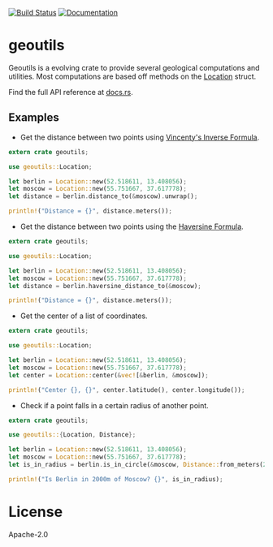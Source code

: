 [![Build Status](https://travis-ci.org/srishanbhattarai/geoutils.svg?branch=master)](https://travis-ci.org/srishanbhattarai/geoutils)
[![Documentation](https://docs.rs/geoutils/badge.svg)](https://docs.rs/geoutils/)

# geoutils

Geoutils is a evolving crate to provide several geological computations and utilities.
Most computations are based off methods on the [Location](struct.Location.html) struct.

Find the full API reference at [docs.rs](http://docs.rs/geoutils).

## Examples

* Get the distance between two points using [Vincenty's Inverse Formula](https://en.wikipedia.org/wiki/Vincenty%27s_formulae).
```rust
extern crate geoutils;

use geoutils::Location;

let berlin = Location::new(52.518611, 13.408056);
let moscow = Location::new(55.751667, 37.617778);
let distance = berlin.distance_to(&moscow).unwrap();

println!("Distance = {}", distance.meters());
```

* Get the distance between two points using the [Haversine Formula](https://en.wikipedia.org/wiki/Haversine_formula).
```rust
extern crate geoutils;

use geoutils::Location;

let berlin = Location::new(52.518611, 13.408056);
let moscow = Location::new(55.751667, 37.617778);
let distance = berlin.haversine_distance_to(&moscow);

println!("Distance = {}", distance.meters());
```

* Get the center of a list of coordinates.
```rust
extern crate geoutils;

use geoutils::Location;

let berlin = Location::new(52.518611, 13.408056);
let moscow = Location::new(55.751667, 37.617778);
let center = Location::center(&vec![&berlin, &moscow]);

println!("Center {}, {}", center.latitude(), center.longitude());
```

* Check if a point falls in a certain radius of another point.
```rust
extern crate geoutils;

use geoutils::{Location, Distance};

let berlin = Location::new(52.518611, 13.408056);
let moscow = Location::new(55.751667, 37.617778);
let is_in_radius = berlin.is_in_circle(&moscow, Distance::from_meters(2000.0)).unwrap();

println!("Is Berlin in 2000m of Moscow? {}", is_in_radius);
```


# License
Apache-2.0

